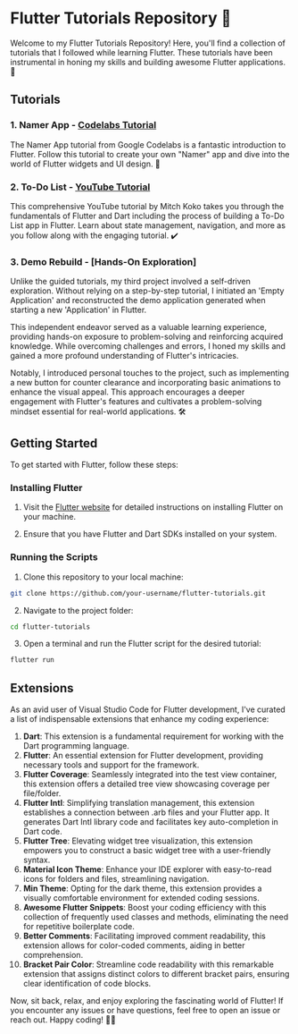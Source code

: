 # Flutter Tutorials Repository 🚀

Welcome to my Flutter Tutorials Repository! Here, you'll find a collection of tutorials that I followed while learning Flutter. These tutorials have been instrumental in honing my skills and building awesome Flutter applications. 🎉

## Tutorials

### 1. Namer App - [Codelabs Tutorial](https://codelabs.developers.google.com/codelabs/flutter-codelab-first#8)

The Namer App tutorial from Google Codelabs is a fantastic introduction to Flutter. Follow this tutorial to create your own "Namer" app and dive into the world of Flutter widgets and UI design. 📱

### 2. To-Do List - [YouTube Tutorial](https://www.youtube.com/watch?v=HQ_ytw58tC4&t=6766s)

This comprehensive YouTube tutorial by Mitch Koko takes you through the fundamentals of Flutter and Dart including the process of building a To-Do List app in Flutter. Learn about state management, navigation, and more as you follow along with the engaging tutorial. ✔️

### 3. Demo Rebuild - [Hands-On Exploration]
Unlike the guided tutorials, my third project involved a self-driven exploration. Without relying on a step-by-step tutorial, I initiated an 'Empty Application' and reconstructed the demo application generated when starting a new 'Application' in Flutter.

This independent endeavor served as a valuable learning experience, providing hands-on exposure to problem-solving and reinforcing acquired knowledge. While overcoming challenges and errors, I honed my skills and gained a more profound understanding of Flutter's intricacies.

Notably, I introduced personal touches to the project, such as implementing a new button for counter clearance and incorporating basic animations to enhance the visual appeal. This approach encourages a deeper engagement with Flutter's features and cultivates a problem-solving mindset essential for real-world applications. 🛠️

## Getting Started

To get started with Flutter, follow these steps:

### Installing Flutter

1. Visit the [Flutter website](https://flutter.dev/docs/get-started/install) for detailed instructions on installing Flutter on your machine.

2. Ensure that you have Flutter and Dart SDKs installed on your system.

### Running the Scripts

1. Clone this repository to your local machine:

```bash
git clone https://github.com/your-username/flutter-tutorials.git
```

2. Navigate to the project folder:

```bash
cd flutter-tutorials
```

3. Open a terminal and run the Flutter script for the desired tutorial:

```bash
flutter run
```

## Extensions

As an avid user of Visual Studio Code for Flutter development, I've curated a list of indispensable extensions that enhance my coding experience:

1. **Dart**: This extension is a fundamental requirement for working with the Dart programming language.
2. **Flutter**: An essential extension for Flutter development, providing necessary tools and support for the framework.
3. **Flutter Coverage**: Seamlessly integrated into the test view container, this extension offers a detailed tree view showcasing coverage per file/folder.
4. **Flutter Intl**: Simplifying translation management, this extension establishes a connection between .arb files and your Flutter app. It generates Dart Intl library code and facilitates key auto-completion in Dart code.
5. **Flutter Tree**: Elevating widget tree visualization, this extension empowers you to construct a basic widget tree with a user-friendly syntax.
6. **Material Icon Theme**: Enhance your IDE explorer with easy-to-read icons for folders and files, streamlining navigation.
7. **Min Theme**: Opting for the dark theme, this extension provides a visually comfortable environment for extended coding sessions.
8. **Awesome Flutter Snippets**: Boost your coding efficiency with this collection of frequently used classes and methods, eliminating the need for repetitive boilerplate code.
9. **Better Comments**: Facilitating improved comment readability, this extension allows for color-coded comments, aiding in better comprehension.
10. **Bracket Pair Color**: Streamline code readability with this remarkable extension that assigns distinct colors to different bracket pairs, ensuring clear identification of code blocks.

Now, sit back, relax, and enjoy exploring the fascinating world of Flutter! If you encounter any issues or have questions, feel free to open an issue or reach out. Happy coding! 🚀🔧
